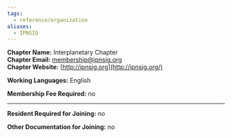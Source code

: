 ```yaml
---
tags:
  - reference/organization
aliases:
  - IPNSIG
---
```

**Chapter Name:** Interplanetary Chapter  
**Chapter Email:** [membership@ipnsig.org](mailto:membership@ipnsig.org)  
**Chapter Website:** [http://ipnsig.org](http://ipnsig.org/)

**Working Languages:** English

**Membership Fee Required:** no

****

**Resident Required for Joining:** no

**Other Documentation for Joining:** no
